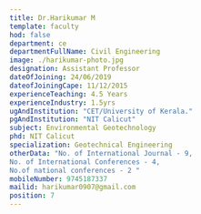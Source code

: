 ```yaml
---
title: Dr.Harikumar M
template: faculty
hod: false
department: ce
departmentFullName: Civil Engineering
image: ./harikumar-photo.jpg
designation: Assistant Professor
dateOfJoining: 24/06/2019
dateofJoiningCape: 11/12/2015
experienceTeaching: 4.5 Years
experienceIndustry: 1.5yrs
ugAndInstitution: "CET/University of Kerala."
pgAndInstitution: "NIT Calicut"
subject: Environmental Geotechnology
phd: NIT Calicut
specialization: Geotechnical Engineering
otherData: "No. of International Journal - 9,
No. of International Conferences - 4,
No.of national conferences - 2 "
mobileNumber: 9745187337
mailid: harikumar0907@gmail.com
position: 7
---
```

